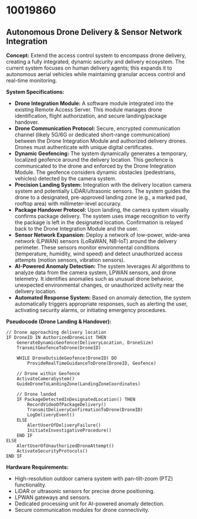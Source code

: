 # 10019860

## Autonomous Drone Delivery & Sensor Network Integration

**Concept:** Extend the access control system to encompass drone delivery, creating a fully integrated, dynamic security and delivery ecosystem. The current system focuses on human delivery agents; this expands it to autonomous aerial vehicles while maintaining granular access control and real-time monitoring.

**System Specifications:**

*   **Drone Integration Module:** A software module integrated into the existing Remote Access Server. This module manages drone identification, flight authorization, and secure landing/package handover.
*   **Drone Communication Protocol:** Secure, encrypted communication channel (likely 5G/6G or dedicated short-range communication) between the Drone Integration Module and authorized delivery drones. Drones must authenticate with unique digital certificates.
*   **Dynamic Geofencing:** The system dynamically generates a temporary, localized geofence around the delivery location. This geofence is communicated to the drone and enforced by the Drone Integration Module. The geofence considers dynamic obstacles (pedestrians, vehicles) detected by the camera system.
*   **Precision Landing System:** Integration with the delivery location camera system and potentially LiDAR/ultrasonic sensors. The system guides the drone to a designated, pre-approved landing zone (e.g., a marked pad, rooftop area) with millimeter-level accuracy.
*   **Package Handover Protocol:** Upon landing, the camera system visually confirms package delivery. The system uses image recognition to verify the package is left in the designated location. Confirmation is relayed back to the Drone Integration Module and the user.
*   **Sensor Network Expansion:** Deploy a network of low-power, wide-area network (LPWAN) sensors (LoRaWAN, NB-IoT) around the delivery perimeter. These sensors monitor environmental conditions (temperature, humidity, wind speed) and detect unauthorized access attempts (motion sensors, vibration sensors).
*   **AI-Powered Anomaly Detection:** The system leverages AI algorithms to analyze data from the camera system, LPWAN sensors, and drone telemetry. It identifies anomalies such as unusual drone behavior, unexpected environmental changes, or unauthorized activity near the delivery location.
*   **Automated Response System:** Based on anomaly detection, the system automatically triggers appropriate responses, such as alerting the user, activating security alarms, or initiating emergency procedures.

**Pseudocode (Drone Landing & Handover):**

```
// Drone approaching delivery location
IF DroneID IN AuthorizedDroneList THEN
    GenerateDynamicGeofence(DeliveryLocation, DroneSize)
    TransmitGeofenceToDrone(DroneID)

    WHILE DroneOutsideGeofence(DroneID) DO
        ProvideRealTimeGuidanceToDrone(DroneID, Geofence)

    // Drone within Geofence
    ActivateCameraSystem()
    GuideDroneToLandingZone(LandingZoneCoordinates)

    // Drone landed
    IF PackageDetectedInDesignatedLocation() THEN
        RecordVideoOfPackageDelivery()
        TransmitDeliveryConfirmationToDrone(DroneID)
        LogDeliveryEvent()
    ELSE
        AlertUserOfDeliveryFailure()
        InitiateInvestigativeProcedure()
    END IF
ELSE
    AlertUserOfUnauthorizedDroneAttempt()
    ActivateSecurityProtocols()
END IF
```

**Hardware Requirements:**

*   High-resolution outdoor camera system with pan-tilt-zoom (PTZ) functionality.
*   LiDAR or ultrasonic sensors for precise drone positioning.
*   LPWAN gateways and sensors.
*   Dedicated processing unit for AI-powered anomaly detection.
*   Secure communication modules for drone connectivity.